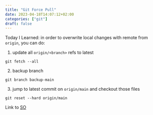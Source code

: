 ```yaml
---
title: "Git Force Pull"
date: 2023-04-18T14:07:12+02:00
categories: ["git"]
draft: false
---
```


Today I Learned: in order to overwrite local changes with remote from `origin`, you can do:

1. update all `origin/<branch>` refs to latest
```
git fetch --all
```

2. backup branch
```
git branch backup-main
```

3. jump to latest commit on `origin/main` and checkout those files
```
git reset --hard origin/main
```


Link to [SO](https://stackoverflow.com/questions/1125968/how-do-i-force-git-pull-to-overwrite-local-files)

